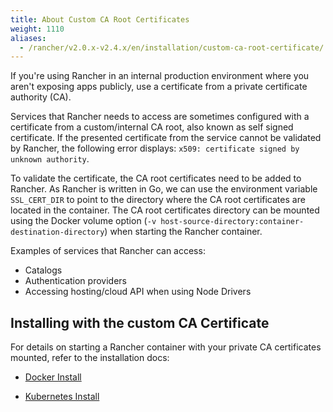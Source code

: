 ```yaml
---
title: About Custom CA Root Certificates
weight: 1110
aliases:
  - /rancher/v2.0.x-v2.4.x/en/installation/custom-ca-root-certificate/
---
```


If you're using Rancher in an internal production environment where you aren't exposing apps publicly, use a certificate from a private certificate authority (CA).

Services that Rancher needs to access are sometimes configured with a certificate from a custom/internal CA root, also known as self signed certificate. If the presented certificate from the service cannot be validated by Rancher, the following error displays: `x509: certificate signed by unknown authority`.

To validate the certificate, the CA root certificates need to be added to Rancher. As Rancher is written in Go, we can use the environment variable `SSL_CERT_DIR` to point to the directory where the CA root certificates are located in the container. The CA root certificates directory can be mounted using the Docker volume option (`-v host-source-directory:container-destination-directory`) when starting the Rancher container.

Examples of services that Rancher can access:

- Catalogs
- Authentication providers
- Accessing hosting/cloud API when using Node Drivers

## Installing with the custom CA Certificate

For details on starting a Rancher container with your private CA certificates mounted, refer to the installation docs:

- [Docker Install]({{<baseurl>}}/rancher/v2.0.x-v2.4.x/en/installation/other-installation-methods/single-node-docker/#custom-ca-certificate)

- [Kubernetes Install]({{<baseurl>}}/rancher/v2.0.x-v2.4.x/en/installation/options/chart-options/#additional-trusted-cas)

